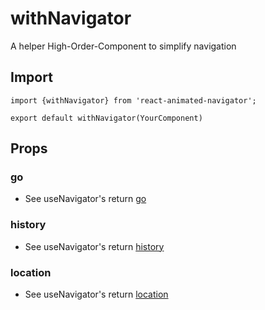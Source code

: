 # withNavigator

A helper High-Order-Component to simplify navigation

## Import
```
import {withNavigator} from 'react-animated-navigator';
```

```
export default withNavigator(YourComponent)
```

## Props
### go
- See useNavigator's return [go][1]

### history

- See useNavigator's return [history][2]

### location

- See useNavigator's return [location][3]

  [1]: useNavigator.md#returns
  [2]: useNavigator.md#returns
  [3]: useNavigator.md#returns